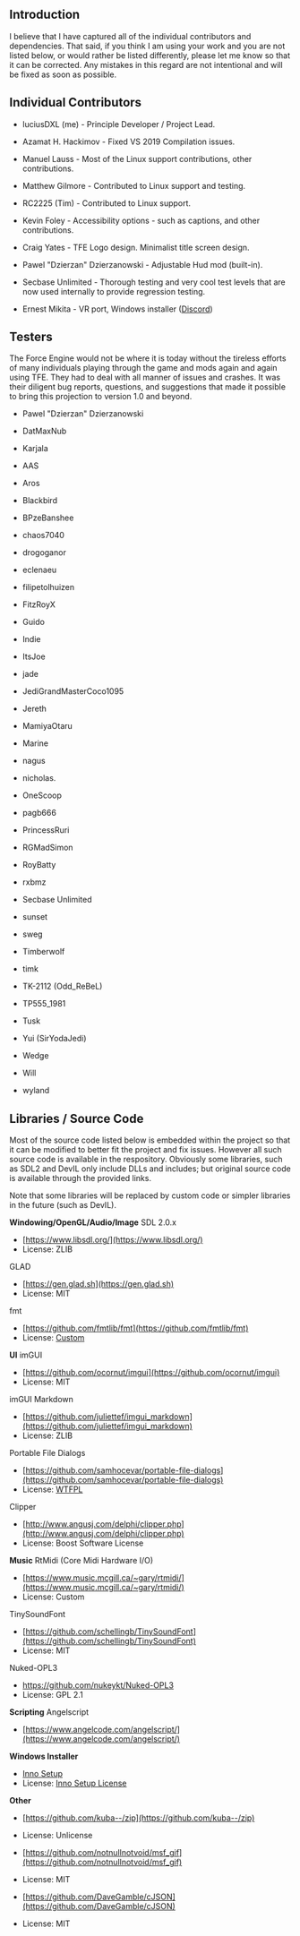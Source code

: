 ## Introduction
I believe that I have captured all of the individual contributors and dependencies. That said, if you think I am using your work and you are not listed below, or would rather be listed differently, please let me know so that it can be corrected. Any mistakes in this regard are not intentional and will be fixed as soon as possible.

## Individual Contributors
  * luciusDXL (me) - Principle Developer / Project Lead.
  * Azamat H. Hackimov - Fixed VS 2019 Compilation issues.
  * Manuel Lauss - Most of the Linux support contributions, other contributions.
  * Matthew Gilmore - Contributed to Linux support and testing.
  * RC2225 (Tim) - Contributed to Linux support.
  * Kevin Foley - Accessibility options - such as captions, and other contributions.
 
  * Craig Yates - TFE Logo design. Minimalist title screen design.
  * Pawel "Dzierzan" Dzierzanowski - Adjustable Hud mod (built-in).
  * Secbase Unlimited - Thorough testing and very cool test levels that are now used internally to provide regression testing.

  * Ernest Mikita - VR port, Windows installer ([Discord](https://discord.gg/8XuXVFzyNu))

## Testers
The Force Engine would not be where it is today without the tireless efforts of many individuals playing through the game and mods again and again using TFE. They had to deal with all manner of issues and crashes. It was their diligent bug reports, questions, and suggestions that made it possible to bring this projection to version 1.0 and beyond.

  * Pawel "Dzierzan" Dzierzanowski
  * DatMaxNub
  * Karjala
 
  * AAS
  * Aros
  * Blackbird
  * BPzeBanshee
  * chaos7040
  * drogoganor
  * eclenaeu
  * filipetolhuizen
  * FitzRoyX
  * Guido
  * Indie
  * ItsJoe
  * jade
  * JediGrandMasterCoco1095
  * Jereth
  * MamiyaOtaru
  * Marine
  * nagus
  * nicholas.
  * OneScoop
  * pagb666
  * PrincessRuri
  * RGMadSimon
  * RoyBatty
  * rxbmz
  * Secbase Unlimited
  * sunset
  * sweg
  * Timberwolf
  * timk
  * TK-2112 (Odd_ReBeL)
  * TP555_1981
  * Tusk
  * Yui (SirYodaJedi)
  * Wedge
  * Will
  * wyland

## Libraries / Source Code
Most of the source code listed below is embedded within the project so that it can be modified to better fit the project and fix issues. However all such source code is available in the respository. Obviously some libraries, such as SDL2 and DevIL only include DLLs and includes; but original source code is available through the provided links.

Note that some libraries will be replaced by custom code or simpler libraries in the future (such as DevIL).

**Windowing/OpenGL/Audio/Image**
SDL 2.0.x
  * [https://www.libsdl.org/](https://www.libsdl.org/)
  * License: ZLIB

GLAD
  * [https://gen.glad.sh](https://gen.glad.sh)
  * License: MIT

fmt
  * [https://github.com/fmtlib/fmt](https://github.com/fmtlib/fmt)
  * License: [Custom](https://github.com/fmtlib/fmt?tab=License-1-ov-file#readme)

**UI**
imGUI
  * [https://github.com/ocornut/imgui](https://github.com/ocornut/imgui)
  * License: MIT

imGUI Markdown
  * [https://github.com/juliettef/imgui_markdown](https://github.com/juliettef/imgui_markdown)
  * License: ZLIB

Portable File Dialogs
  * [https://github.com/samhocevar/portable-file-dialogs](https://github.com/samhocevar/portable-file-dialogs)
  * License: [WTFPL](https://github.com/samhocevar/portable-file-dialogs/blob/master/COPYING)

Clipper
  * [http://www.angusj.com/delphi/clipper.php](http://www.angusj.com/delphi/clipper.php)
  * License: Boost Software License

**Music**
RtMidi (Core Midi Hardware I/O)
  * [https://www.music.mcgill.ca/~gary/rtmidi/](https://www.music.mcgill.ca/~gary/rtmidi/)
  * License: Custom

TinySoundFont
  * [https://github.com/schellingb/TinySoundFont](https://github.com/schellingb/TinySoundFont)
  * License: MIT

Nuked-OPL3
  * https://github.com/nukeykt/Nuked-OPL3
  * License: GPL 2.1

**Scripting**
Angelscript
  * [https://www.angelcode.com/angelscript/](https://www.angelcode.com/angelscript/)

**Windows Installer**
  * [Inno Setup](https://jrsoftware.org/isinfo.php)
  * License: [Inno Setup License](https://github.com/jrsoftware/issrc?tab=License-1-ov-file#readme)

**Other**
  * [https://github.com/kuba--/zip](https://github.com/kuba--/zip)
  * License: Unlicense

  * [https://github.com/notnullnotvoid/msf_gif](https://github.com/notnullnotvoid/msf_gif)
  * License: MIT

  * [https://github.com/DaveGamble/cJSON](https://github.com/DaveGamble/cJSON)
  * License: MIT

